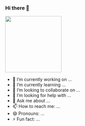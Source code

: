 ### Hi there 👋

<div>
  <img height="180em" src="https://github-readme-stats.vercel.app/api?username=anuraghazra&show_icons=true&theme=transparent">


- 🔭 I’m currently working on ...
- 🌱 I’m currently learning ...
- 👯 I’m looking to collaborate on ...
- 🤔 I’m looking for help with ...
- 💬 Ask me about ...
- 📫 How to reach me: ...
- 😄 Pronouns: ...
- ⚡ Fun fact: ...

